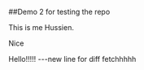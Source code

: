 ##Demo 2 for testing the repo

This is me Hussien.

Nice

Hello!!!!!
---new line for diff
fetchhhhh
